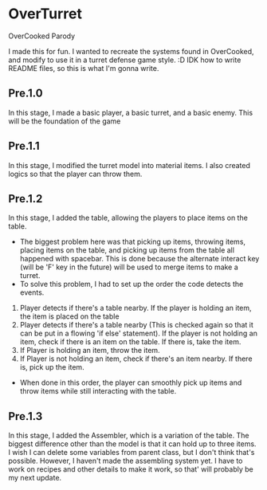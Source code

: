 # OverTurret
 OverCooked Parody

I made this for fun. I wanted to recreate the systems found in OverCooked, and modify to use it in a turret defense game style. :D
IDK how to write README files, so this is what I'm gonna write. 


## Pre.1.0
In this stage, I made a basic player, a basic turret, and a basic enemy. This will be the foundation of the game

## Pre.1.1
In this stage, I modified the turret model into material items. I also created logics so that the player can throw them. 

## Pre.1.2
In this stage, I added the table, allowing the players to place items on the table. 
 - The biggest problem here was that picking up items, throwing items, placing items on the table, and picking up items from the table all happened with spacebar. This is done because the alternate interact key (will be 'F' key in the future) will be used to merge items to make a turret.
 - To solve this problem, I had to set up the order the code detects the events. 
1. Player detects if there's a table nearby. If the player is holding an item, the item is placed on the table
2. Player detects if there's a table nearby (This is checked again so that it can be put in a flowing 'if else' statement). If the player is not holding an item, check if there is an item on the table. If there is, take the item. 
3. If Player is holding an item, throw the item. 
4. If Player is not holding an item, check if there's an item nearby. If there is, pick up the item. 
 - When done in this order, the player can smoothly pick up items and throw items while still interacting with the table. 

## Pre.1.3
In this stage, I added the Assembler, which is a variation of the table. The biggest difference other than the model is that it can hold up to three items. I wish I can delete some variables from parent class, but I don't think that's possible. However, I haven't made the assembling system yet. I have to work on recipes and other details to make it work, so that' will probably be my next update. 
